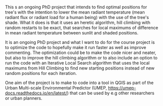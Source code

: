 This s an ongoing PhD project that intends to find optimal positions for tree's with the intention to lower the mean radiant temperature (mean radiant flux or radiant load for a human being) with the use of the tree's shade. What it does is that it uses an heretic algorithm, hill climbing with random restarts to be exact, that searches for local maximums of difference in mean radiant temperature between sunlit and shaded positions.

It is an ongoing PhD project and what I want to do for the course project is to optimize the code to hopefully make it run faster as well as improve commenting. The optimization could be to make the code nicer and neater, but also to improve the hill climbing algorithm or to also include an option to run the code with an Iterative Local Search algorithm that uses the local maximums from Hill Climbing to find new starting positions instead of new random positions for each iteration.

One aim of the project is to make to code into a tool in QGIS as part of the Urban Multi-scale Environmental Predictor (UMEP, https://umep-docs.readthedocs.io/en/latest/) that can be used by e.g other researchers or urban planners.
